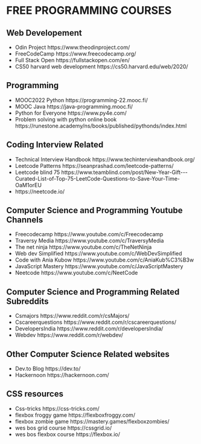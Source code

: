 # FREE PROGRAMMING COURSES
<h2>Web Developement</h2>
<ul>
<li>Odin Project https://www.theodinproject.com/</li>
<li>FreeCodeCamp https://www.freecodecamp.org/</li>
<li>Full Stack Open https://fullstackopen.com/en/</li>
<li>CS50 harvard web development https://cs50.harvard.edu/web/2020/</li>
</ul>
<h2>Programming</h2>
<ul>
<li>MOOC2022 Python https://programming-22.mooc.fi/</li>
<li>MOOC Java https://java-programming.mooc.fi/</li>
<li>Python for Everyone https://www.py4e.com/</li>
 <li>Problem solving with python online book https://runestone.academy/ns/books/published/pythonds/index.html</li>
</ul>
<h2>Coding Interview Related</h2>
<ul>
<li>Technical Interview Handbook https://www.techinterviewhandbook.org/</li>
<li>Leetcode Patterns https://seanprashad.com/leetcode-patterns/</li>
<li>Leetcode blind 75 https://www.teamblind.com/post/New-Year-Gift---Curated-List-of-Top-75-LeetCode-Questions-to-Save-Your-Time-OaM1orEU</li>
<li>https://neetcode.io/</li>
</ul>
<h2>Computer Science and Programming Youtube Channels</h2>
<ul>
  <li>Freecodecamp https://www.youtube.com/c/Freecodecamp</li>
  <li>Traversy Media https://www.youtube.com/c/TraversyMedia</li>
  <li>The net ninja https://www.youtube.com/c/TheNetNinja</li>
  <li>Web dev Simplified https://www.youtube.com/c/WebDevSimplified</li>
  <li>Code with Ania Kubow https://www.youtube.com/c/AniaKub%C3%B3w</li>
  <li>JavaScript Mastery https://www.youtube.com/c/JavaScriptMastery</li>
  <li>Neetcode https://www.youtube.com/c/NeetCode</li>
 </ul>
 <h2>Computer Science and Programming Related Subreddits</h2>
   <ul>
     <li>Csmajors https://www.reddit.com/r/csMajors/</li>
     <li>Cscareerquestions https://www.reddit.com/r/cscareerquestions/</li>
     <li>DevelopersIndia https://www.reddit.com/r/developersIndia/</li>
     <li>Webdev https://www.reddit.com/r/webdev/</li>
   </ul>
     

<h2>Other Computer Science Related websites</h2>
<ul>
<li>Dev.to Blog https://dev.to/</li>
<li>Hackernoon https://hackernoon.com/</li>
</ul>

<h2>CSS resources</h2>
 <ul>
   <li>Css-tricks https://css-tricks.com/</li>
   <li>flexbox froggy game https://flexboxfroggy.com/</li>
   <li>flexbox zombie game https://mastery.games/flexboxzombies/</li>
   <li>wes bos grid course https://cssgrid.io/</li>
   <li>wes bos flexbox course  https://flexbox.io/</li>
   </ul>
   
   
   
   

